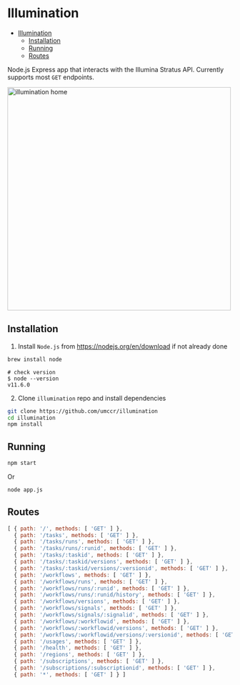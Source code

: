 Illumination
============

- [Illumination](#illumination)
  - [Installation](#installation)
  - [Running](#running)
  - [Routes](#routes)

Node.js Express app that interacts with the Illumina Stratus API.
Currently supports most `GET` endpoints.

<img src="https://i.postimg.cc/9fxp6Vds/illumination-home.png" alt="illumination home" height="500">

Installation
------------

1. Install `Node.js` from <https://nodejs.org/en/download> if not already done

```bash
brew install node
```

```
# check version
$ node --version
v11.6.0
```

2. Clone `illumination` repo and install dependencies

```bash
git clone https://github.com/umccr/illumination
cd illumination
npm install
```

Running
-------

```bash
npm start
```

Or

```bash
node app.js
```

Routes
------

```js
[ { path: '/', methods: [ 'GET' ] },
  { path: '/tasks', methods: [ 'GET' ] },
  { path: '/tasks/runs', methods: [ 'GET' ] },
  { path: '/tasks/runs/:runid', methods: [ 'GET' ] },
  { path: '/tasks/:taskid', methods: [ 'GET' ] },
  { path: '/tasks/:taskid/versions', methods: [ 'GET' ] },
  { path: '/tasks/:taskid/versions/:versionid', methods: [ 'GET' ] },
  { path: '/workflows', methods: [ 'GET' ] },
  { path: '/workflows/runs', methods: [ 'GET' ] },
  { path: '/workflows/runs/:runid', methods: [ 'GET' ] },
  { path: '/workflows/runs/:runid/history', methods: [ 'GET' ] },
  { path: '/workflows/versions', methods: [ 'GET' ] },
  { path: '/workflows/signals', methods: [ 'GET' ] },
  { path: '/workflows/signals/:signalid', methods: [ 'GET' ] },
  { path: '/workflows/:workflowid', methods: [ 'GET' ] },
  { path: '/workflows/:workflowid/versions', methods: [ 'GET' ] },
  { path: '/workflows/:workflowid/versions/:versionid', methods: [ 'GET' ] },
  { path: '/usages', methods: [ 'GET' ] },
  { path: '/health', methods: [ 'GET' ] },
  { path: '/regions', methods: [ 'GET' ] },
  { path: '/subscriptions', methods: [ 'GET' ] },
  { path: '/subscriptions/:subscriptionid', methods: [ 'GET' ] },
  { path: '*', methods: [ 'GET' ] } ]
```
